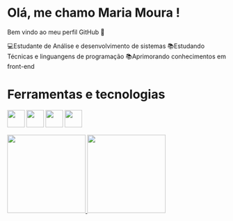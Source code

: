 # Olá, me chamo Maria Moura ! 
Bem vindo ao meu perfil GitHub 👋

💻Estudante de Análise e desenvolvimento de sistemas
📚Estudando Técnicas e linguangens de programação
📚Aprimorando conhecimentos em front-end




# Ferramentas e tecnologias 

  <img src="https://cdn.jsdelivr.net/gh/devicons/devicon@latest/icons/html5/html5-original-wordmark.svg" width="40" height="40"/> <img src="https://cdn.jsdelivr.net/gh/devicons/devicon@latest/icons/css3/css3-original-wordmark.svg" width="40" height="40"/> 
  <img src="https://cdn.jsdelivr.net/gh/devicons/devicon@latest/icons/javascript/javascript-original.svg" width="40" height="40"/> <img src="https://cdn.jsdelivr.net/gh/devicons/devicon@latest/icons/c/c-original.svg"  width="40" height="40"/> 
          
          
<div>
<a href="https://github.com/Moura1992">
<img loading="lazy" height="180em" src="https://github-readme-stats.vercel.app/api/top-langs/?username=Moura1992&layout=compact&langs_count=7&theme=dracula"/>
<img loading="lazy" height="180em" src="https://github-readme-stats.vercel.app/api?username=Moura1992&show_icons=true&theme=dracula&include_all_commits=true&count_private=true"/>
</div>      
